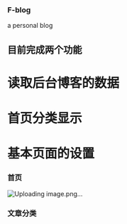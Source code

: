 ### F-blog
a personal blog
## 目前完成两个功能
# 读取后台博客的数据
# 首页分类显示
# 基本页面的设置


### 首页
![Uploading image.png…]()


### 文章分类
